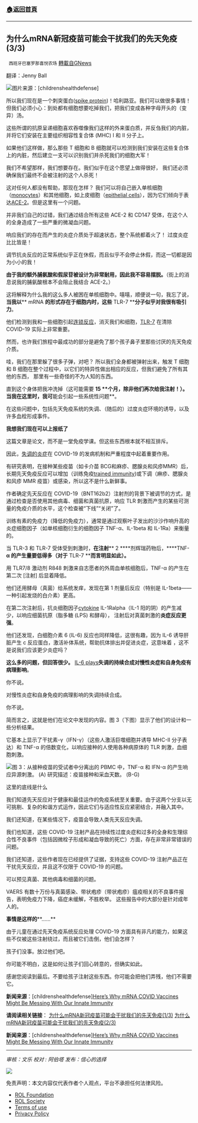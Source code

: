 ###  [:house:返回首頁](https://github.com/ourhimalayas/txt)
---


## 为什么mRNA新冠疫苗可能会干扰我们的先天免疫(3/3)
` 西班牙巴塞罗那喜悦农场` [轉載自GNews](https://gnews.org/zh-hans/1789613/)

翻译：Jenny Ball

![](https://assets.gnews.org/wp-content/uploads/2021/12/image-1328.png)图片来源：[childrenshealthdefense]

所以我们现在是一个刺突蛋白([spike protein](https://childrenshealthdefense.org/defender/covid-vaccine-spike-protein-travels-from-injection-site-organ-damage/))！哈利路亚。我们可以做很多事情！ 但我们必须小心：到处都有细胞想要吃掉我们，把我们变成各种字母开头的（变异）汤。

这些所谓的抗原呈递细胞喜欢吞噬像我们这样的外来蛋白质，并反刍我们的内脏，并将它们安装在主要组织相容性复合体 (MHC) I 和 II 分子上。

如果他们这样做，那么那些 T 细胞和 B 细胞就可以检测到我们安装在这些复合体上的内脏，然后建立一支可以识别我们并杀死我们的细胞大军！

我们不希望那样，我们想要存在。我们似乎在这个愿望上做得很好， 我们还必须确保我们最终不会被注射的这个人杀死！

这对任何人都没有帮助，那现在怎样？ 我们可以将自己嵌入单核细胞（[monocytes](https://www.biorxiv.org/content/10.1101/2021.06.25.449905v1)）和其他细胞，如上皮细胞（[epithelial cells](https://www.nature.com/articles/s41368-020-0074-x)），因为它们倾向于表达[ACE-2](https://www.ncbi.nlm.nih.gov/labs/pmc/articles/PMC7224351/)。但是这里有一个问题。

并非我们自己的过错，我们通过结合所有这些 ACE-2 和 CD147 受体，在这个人的全身造成了一些严重的微凝血问题。

响应我们的存在而产生的炎症介质处于超速状态，整个系统都着火了！ 过度炎症比比皆是！

调节抗炎反应的正常系统似乎正在休假，而且似乎不会停止休假，而这一切都是因为小小的我！

**由于我的额外脯氨酸和假尿苷被设计为非常耐用，因此我不容易摆脱。**（街上的消息说我的脯氨酸根本不会阻止我结合 ACE-2。）

这将解释为什么我的这么多人被困在单核细胞中。嘻嘻，顺便说一句，我忘了说，**当我以**** mRNA ****的形式存在于细胞内时**，**这些**** TLR-7 ****分子似乎对我很有吸引力**。

他们检测到我和一些细胞引起[连锁反应](https://pubchem.ncbi.nlm.nih.gov/pathway/WikiPathways:WP4868)，消灭我们和细胞，[TLR-7](https://pubmed.ncbi.nlm.nih.gov/27164085/) 在清除 COVID-19 实际上非常重要。

然而，也许我们旅程中最成功的部分是避免了那个孩子鼻子里那些讨厌的先天免疫介质。

哇，我们在那里躲了很多子弹，对吧？ 所以我们全身都被弹射出来，触发 T 细胞和 B 细胞在整个过程中，以它们的特异性做出相应的反应，但我们避免了所有其他的东西， 那里有一些奇怪的不为人知的东西。

直到这个身体把我冲洗掉（这可能需要 **15 ****个月**，除非他们再次给我注射！）。 当我在这里时，我可**能会引起一些系统性问题**。

在这些问题中，包括先天免疫系统的失调、（随后的）过度炎症环境的诱导，以及许多血栓形成事件。

**我想我们现在可以上报纸了**

这篇文章是论文，而不是一堂免疫学课。但这些东西根本就不相互排斥。

因此，[失调的炎症](https://pubmed.ncbi.nlm.nih.gov/33069815/)在 COVID-19 的发病机制和严重程度中起着重要作用。

有研究表明，在接种某些疫苗（如卡介苗 BCG和麻疹、腮腺炎和风疹MMR）后，长期先天免疫反应可以增加（训练免疫[trained immunity](https://pubmed.ncbi.nlm.nih.gov/32905684/))或下调（麻疹、腮腺炎和风疹 MMR 疫苗）或感染，所以这不是什么新鲜事。

作者确定先天反应在 COVID-19（BNT162b2）注射剂的背景下被调节的方式，是通过检查是否使用其他病毒、细菌和真菌抗原，响应 TLR 刺激而产生的某些可测量的免疫介质的水平，这个检查被“下线”“关闭”了。

训练有素的免疫力（降低的免疫力），通常是通过观察叶子发出的沙沙作响升高的炎症细胞因子（如单核细胞衍生的细胞因子 TNF-α、IL-1beta 和 IL-1Ra）来衡量的。

当 TLR-3 和 TLR-7 受体受到刺激时，**在注射**** 2 ****剂辉瑞药物后，****TNF-****α 的产生量要低得多（对于**** TLR-7 ****而言明显如此）。**

用 TLR7/8 激动剂 R848 刺激来自志愿者的外周血单核细胞后，TNF-α 的产生在第二次 [注射] 后显着降低。

他们还用酵母（真菌）给系统发痒，发现在第 1 剂量后反应（特别是 IL-1beta——一种引起发烧的白介素）更高。

在第二次注射后，抗炎细胞因子[cytokine](https://pubmed.ncbi.nlm.nih.gov/8379462/) IL-1Ralpha（IL-1 阳的阴）的产生减少，以响应细菌抗原（脂多糖 (LPS) 和酵母）， 注射后对真菌刺激的**炎症反应更强**。

他们还发现，白细胞介素 6 (IL-6) 反应也同样降低，这很有趣，因为 IL-6 诱导肝脏产生 c 反应蛋白，激活补体系统，帮助抗体排出并促进炎症，这意味着 ，这不是说我们应该更少炎症吗？

**这么多的问题，但回答很少。** [IL-6 plays](https://pubmed.ncbi.nlm.nih.gov/25190079/)**失调的持续合成对慢性炎症和自身免疫有病理影响**。

你不说。

对慢性炎症和自身免疫的病理影响的失调持续合成。

你不说。

简而言之，这就是他们在论文中发现的内容。图 3（下图）显示了他们的设计和一些分析结果。

它基本上显示了干扰素-γ（IFN-γ）（这些人激活巨噬细胞并诱导 MHC-II 分子表达）和 TNF-α 的倍数变化，以响应接种的人使用各种病原体的 TLR 刺激，血细胞刺激。

![](https://assets.gnews.org/wp-content/uploads/2021/12/Cytokine-production-capacity-983x1024-1.png)图 3：从接种疫苗的受试者中分离出的 PBMC 中，TNF-α 和 IFN-α 的产生响应异源刺激。 (A) 研究描述：疫苗接种和采血天数。 (B-G)

这里的底线是什么

我们知道先天反应对于健康和最佳运作的免疫系统至关重要。由于这两个分支以无可挑剔、复杂的和谐方式运作，因此它们与适应性反应紧密结合，并融入其中。

我们还知道，在某些情况下，疫苗会导致人类先天反应失调。

我们也知道，这些 COVID-19 注射产品在持续性过度炎症和过多的全身和生理综合性不良事件（包括因微栓子形成和凝血导致的死亡）方面，存在非常非常错误的问题。

我们还知道，这些作者现在已经提供了证据，支持这些 COVID-19 注射产品正在干扰先天反应，并且这不仅限于 COVID-19 的问题。

可以预见真菌、其他病毒和细菌的问题。

VAERS 有数十万份与真菌感染、带状疱疹（带状疱疹）瘟疫相关的不良事件报告，表明免疫力下降，癌症未缓解，不胜枚举。 这些报告中的大部分是针对成年人的。

**事情是这样的****……**

由于儿童在通过先天免疫系统反应处理 COVID-19 方面具有非凡的能力，如果这些不仅被这些注射绕过，而且被它们击倒，他们会怎样？

孩子们没事。放过他们吧。

你可能不明白，这是如何让孩子们回心转意的，但确实如此。

感谢您阅读到最后。不要给孩子注射这些东西。你可能会把他们弄残，他们不需要它。

**新闻来源**：[childrenshealthdefense][Here’s Why mRNA COVID Vaccines Might Be Messing With Our Innate Immunity](https://childrenshealthdefense.org/defender/jessica-rose-mrna-covid-vaccines-innate-immunity/?utm_source=salsa&amp;eType=EmailBlastContent&amp;eId=313f5c39-0690-421a-9124-f8861b4b1e8f)

**请阅读相关链接**：
[为什么mRNA新冠疫苗可能会干扰我们的先天免疫(1/3)](https://gnews.org/zh-hans/1786662/)
[为什么mRNA新冠疫苗可能会干扰我们的先天免疫(2/3)](https://gnews.org/zh-hans/1786611/)

**新闻来源**：[childrenshealthdefense][Here’s Why mRNA COVID Vaccines Might Be Messing With Our Innate Immunity](https://childrenshealthdefense.org/defender/jessica-rose-mrna-covid-vaccines-innate-immunity/?utm_source=salsa&amp;eType=EmailBlastContent&amp;eId=313f5c39-0690-421a-9124-f8861b4b1e8f)

* * *

*审核：文乐*
*校对 : 阿伯塔*
*发布：信心的选择*

![](https://assets.gnews.org/wp-content/uploads/2021/12/GNEWS_CH.-1-3-5.jpeg)

 

免责声明：本文内容仅代表作者个人观点，平台不承担任何法律风险。

- [ROL Foundation](https://rolfoundation.org/)
- [ROL Society](https://rolsociety.org/)
- [Terms of use](https://gnews.org/terms-of-use-3/)
- [Privacy Policy](https://gnews.org/privacy-policy/)
